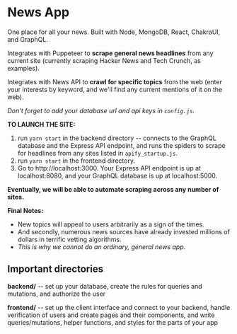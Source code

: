 # News App

One place for all your news. Built with Node, MongoDB, React, ChakraUI, and GraphQL.

Integrates with Puppeteer to **scrape general news headlines** from any current site (currently scraping Hacker News and Tech Crunch, as examples).

Integrates with News API to **crawl for specific topics** from the web (enter your interests by keyword, and we'll find any current mentions of it on the web).

*Don't forget to add your database url and api keys in `config.js`.*

**TO LAUNCH THE SITE:**
1. run `yarn start` in the backend directory -- connects to the GraphQL database and the Express API endpoint, and runs the spiders to scrape for headlines from any sites listed in `apify_startup.js`.
2. run `yarn start` in the frontend directory.
3. Go to http://localhost:3000. Your Express API endpoint is up at localhost:8080, and your GraphQL database is up at localhost:5000.

**Eventually, we will be able to automate scraping across any number of sites.**

**Final Notes:**
* New topics will appeal to users arbitrarily as a sign of the times.
* And secondly, numerous news sources have already invested millions of dollars in terrific vetting algorithms.
* *This is why we cannot do an ordinary, general news app.*

## Important directories

**backend/** -- set up your database, create the rules for queries and mutations, and authorize the user

**frontend/** -- set up the client interface and connect to your backend, handle verification of users and create pages and their components, and write queries/mutations, helper functions, and styles for the parts of your app
